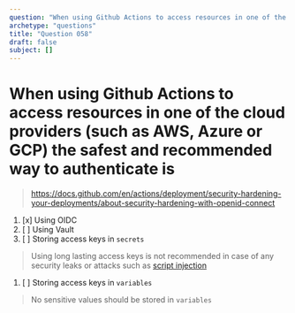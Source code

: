 ```yaml
---
question: "When using Github Actions to access resources in one of the cloud providers (such as AWS, Azure or GCP) the safest and recommended way to authenticate is"
archetype: "questions"
title: "Question 058"
draft: false
subject: []
---
```


# When using Github Actions to access resources in one of the cloud providers (such as AWS, Azure or GCP) the safest and recommended way to authenticate is
> https://docs.github.com/en/actions/deployment/security-hardening-your-deployments/about-security-hardening-with-openid-connect
1. [x] Using OIDC
1. [ ] Using Vault
1. [ ] Storing access keys in `secrets`
> Using long lasting access keys is not recommended in case of any security leaks or attacks such as [script injection](https://docs.github.com/en/actions/security-guides/security-hardening-for-github-actions#understanding-the-risk-of-script-injections)
1. [ ] Storing access keys in `variables`
> No sensitive values should be stored in `variables`
